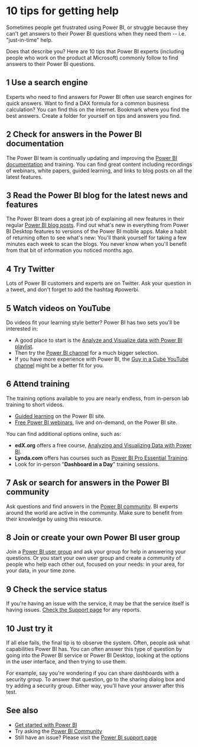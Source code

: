 <properties 
   pageTitle="10 tips for getting help"
   description="Here are 10 ways to get help when you have a question about how Power BI works"
   services="powerbi" 
   documentationCenter="" 
   authors="maggiesMSFT" 
   manager="erikre" 
   backup=""
   editor=""
   tags=""
   qualityFocus="no"
   qualityDate=""/>
 
<tags
   ms.service="powerbi"
   ms.devlang="NA"
   ms.topic="get-started-article"
   ms.tgt_pltfrm="NA"
   ms.workload="powerbi"
   ms.date="02/10/2017"
   ms.author="maggies"/>

# 10 tips for getting help 

​​Sometimes people get frustrated using Power BI, ​​or struggle because they can't get ​​answers to their Power BI questions​ when they need them -- i.e. "just-in-time" help. ​

Does that describe you? Here are 10 tips that Power BI experts (including people who work on the product at Microsoft) commonly follow to find answers to their Power BI questions.

## 1 Use a search engine
​Experts who need to find answers​​ for Power BI often use search engines for quick answers. Want to find a DAX formula for a common business calculation? You can find this on the internet. Bookmark where you find the best answers. Create a folder for yourself on tips and answers you find.
​
## 2 Check for answers in the Power BI documentation
The Power BI team is continually updating and improving the [Power BI documentation](powerbi-landing-page.md) and training. You can find great content including recordings of webinars, white papers, guided learning, and links to blog posts on all the latest features.

## 3 Read the Power BI blog​ for the latest news and features
The Power BI team does a great job of explaining all new features in their regular [Power BI blog posts](https://powerbi.microsoft.com/blog/). Find out what's new in everything from Power BI Desktop features to versions of the Power BI mobile apps. Make a habit of returning often to see what's new: You'll thank yourself for taking a few minutes each week to scan the blogs. You never know when you'll benefit from that bit of information you noticed months ago.

## 4 Try Twitter
Lots of Power BI customers and experts are on Twitter. Ask your question in a tweet, and don't forget to add the hashtag #powerbi.

## 5 Watch videos on YouTube

Do videos fit your learning style better? Power BI has two sets you'll be interested in:

-  A good place to start is the [Analyze and Visualize data with Power BI playlist](https://www.youtube.com/playlist?list=PL1N57mwBHtN0JFoKSR0n-tBkUJHeMP2cP).
-  Then try the [Power BI channel](https://www.youtube.com/user/mspowerbi/videos) for a much bigger selection.
-  If you have more experience with Power BI, the [Guy in a Cube YouTube channel](https://www.youtube.com/channel/UCFp1vaKzpfvoGai0vE5VJ0w) might be a better fit for you.

## 6 Attend training 
The training options available to you are nearly endless, from in-person lab training to short videos.

- [Guided learning](guided-learning.md) on the Power BI site.
- [Free Power BI  webinars](powerbi-webinars.md), live and on-demand, on the Power BI site.

You can find additional options online, such as:
 
- **edX.org** offers a free course, [Analyzing and Visualizing Data with Power BI](https://www.edx.org/course/analyzing-visualizing-data-power-bi-microsoft-dat207x-4). 
- **Lynda.com** offers has courses such as [Power BI Pro Essential Training](https://www.lynda.com/Power-BI-tutorials/Power-BI-Pro-Essential-Training/485820-2.html).
- Look for in-person "**Dashboard in a Day**" training sessions.

## 7 Ask or search for answers in the Power BI community
Ask questions and find answers in the [Power BI community](http://community.powerbi.com). BI experts around the world are active in the community. Make sure to benefit from their knowledge by using this resource.

## 8 Join or create your own Power BI user group​ 
Join a [Power BI user group](https://community.powerbi.com/t5/Power-BI-User-Groups/ct-p/Groups) and ask your group for help in answering your questions. Or you start your own user group and create a community of people who help each other out, focused on your needs: in your area, for your data, in your time zone.

## 9 Check the service status

If you're having an issue with the service, it may be that the service itself is having issues. [Check the Support page](https://powerbi.microsoft.com/support/) for any reports. 

## 10 Just try it
If all else fails, the final tip is to observe the system. Often, people ask what capabilities Power BI has. You can often answer this type of question by going into the Power BI service or Power BI Desktop, looking at the options in the user interface, and then trying to use them. 

For example, say you're wondering if you can share dashboards with a security group. To answer that question, go to the sharing dialog box and try adding a security group. Either way, you'll have your answer after this test.

## See also 
- [Get started with Power BI](powerbi-service-get-started.md) 
- Try asking the [Power BI Community](http://community.powerbi.com/)
- Still have an issue? Please visit the [Power BI support page](https://powerbi.microsoft.com/support/)
